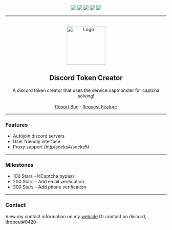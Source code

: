 <div id="top"></div>
<p align="center">
  <img src="https://img.shields.io/github/contributors/dropout1337/Discord-Token-Creator.svg?style=for-the-badge"/>
  <img src="https://img.shields.io/github/forks/dropout1337/Discord-Token-Creator.svg?style=for-the-badge"/>
  <img src="https://img.shields.io/github/stars/dropout1337/Discord-Token-Creator.svg?style=for-the-badge"/>
  <img src="https://img.shields.io/github/issues/dropout1337/Discord-Token-Creator.svg?style=for-the-badge"/>
  <img src="https://img.shields.io/github/license/dropout1337/Discord-Token-Creator.svg?style=for-the-badge"/>
</p>
  
---------------------------------------
  
<br/>
<div align="center">
  <a href="https://github.com/dropout1337/Discord-Token-Creator">
    <img src="https://i.imgur.com/9l4pHEN.png" alt="Logo" width="120" height="120">
  </a>
  
  <h2 align="center">Discord Token Creator</h3>

  <p align="center">
    A discord token creator that uses the service capmonster for captcha solving!
    <br />
    <br />
    <a href="https://github.com/dropout1337/Discord-Token-Creator/issues">Report Bug</a>
    ·
    <a href="https://github.com/dropout1337/Discord-Token-Creator/issues">Request Feature</a>
  </p>
</div>
  
---------------------------------------

### Features
* Autojoin discord servers
* User friendly interface
* Proxy support (http/socks4/socks5)

---------------------------------------

### Milestones
* 100 Stars - HCaptcha bypass
* 200 Stars - Add email verification
* 300 Stars - Add phone verification 

---------------------------------------

### Contact
View my contact information on my [website](https://dropout.black/)
Or contact on discord, dropout#0420
